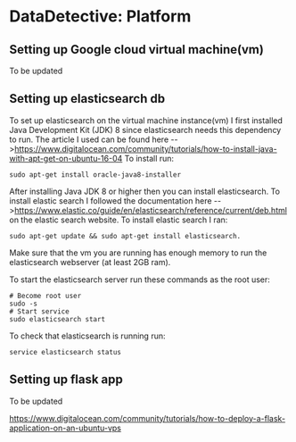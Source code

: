 # DataDetective: Platform

## Setting up Google cloud virtual machine(vm)
To be updated


## Setting up elasticsearch db
To set up elasticsearch on the virtual machine instance(vm) I first installed Java Development Kit (JDK) 8 since elasticsearch needs this dependency to run.
The article I used can be found here -->https://www.digitalocean.com/community/tutorials/how-to-install-java-with-apt-get-on-ubuntu-16-04
To install run:
```
sudo apt-get install oracle-java8-installer
```

After installing Java JDK 8 or higher then you can install elasticsearch.
To install elastic search I followed the documentation here -->https://www.elastic.co/guide/en/elasticsearch/reference/current/deb.html
on the elastic search website.
To install elastic search I ran:
```
sudo apt-get update && sudo apt-get install elasticsearch.
```

Make sure that the vm you are running has enough memory to run the elasticsearch webserver (at least 2GB ram).

To start the elasticsearch server run these commands as the root user:
```
# Become root user
sudo -s
# Start service
sudo elasticsearch start
```


To check that elasticsearch is running run:
```
service elasticsearch status
```

## Setting up flask app
To be updated

https://www.digitalocean.com/community/tutorials/how-to-deploy-a-flask-application-on-an-ubuntu-vps
